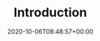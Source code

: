 ---
title: "Introduction"
description: "Network depiction and hub gene identification from Farrell data."
lead: "This section depicts each the networks that we constructed using single-cell RNA-Seq from Farrell et al., 2018. Networks were constructed using various LASSO-based approaches, GENIE3, and WGCNA. For each constructed network, we have also identified a list of hub genes."
date: 2020-10-06T08:48:57+00:00
lastmod: 2020-10-06T08:48:57+00:00
draft: false
images: []
menu:
  docs:
    parent: "farrell"
weight: 100
toc: true
---